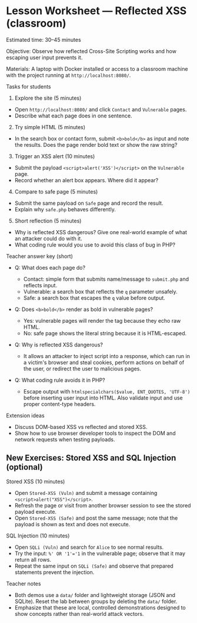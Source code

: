 # Lesson Worksheet — Reflected XSS (classroom)

Estimated time: 30–45 minutes

Objective: Observe how reflected Cross-Site Scripting works and how escaping
user input prevents it.

Materials: A laptop with Docker installed or access to a classroom machine with
the project running at `http://localhost:8080/`.

Tasks for students

1) Explore the site (5 minutes)
- Open `http://localhost:8080/` and click `Contact` and `Vulnerable` pages.
- Describe what each page does in one sentence.

2) Try simple HTML (5 minutes)
- In the search box or contact form, submit `<b>bold</b>` as input and note
  the results. Does the page render bold text or show the raw string?

3) Trigger an XSS alert (10 minutes)
- Submit the payload `<script>alert('XSS')</script>` on the `Vulnerable` page.
- Record whether an alert box appears. Where did it appear?

4) Compare to safe page (5 minutes)
- Submit the same payload on `Safe` page and record the result.
- Explain why `safe.php` behaves differently.

5) Short reflection (5 minutes)
- Why is reflected XSS dangerous? Give one real-world example of what an
  attacker could do with it.
- What coding rule would you use to avoid this class of bug in PHP?

Teacher answer key (short)

- Q: What does each page do?
  - Contact: simple form that submits name/message to `submit.php` and reflects input.
  - Vulnerable: a search box that reflects the `q` parameter unsafely.
  - Safe: a search box that escapes the `q` value before output.

- Q: Does `<b>bold</b>` render as bold in vulnerable pages?
  - Yes: vulnerable pages will render the tag because they echo raw HTML.
  - No: safe page shows the literal string because it is HTML-escaped.

- Q: Why is reflected XSS dangerous?
  - It allows an attacker to inject script into a response, which can run in a
    victim's browser and steal cookies, perform actions on behalf of the user,
    or redirect the user to malicious pages.

- Q: What coding rule avoids it in PHP?
  - Escape output with `htmlspecialchars($value, ENT_QUOTES, 'UTF-8')` before
    inserting user input into HTML. Also validate input and use proper
    content-type headers.

Extension ideas
- Discuss DOM-based XSS vs reflected and stored XSS.
- Show how to use browser developer tools to inspect the DOM and network
  requests when testing payloads.

## New Exercises: Stored XSS and SQL Injection (optional)

Stored XSS (10 minutes)
- Open `Stored-XSS (Vuln)` and submit a message containing `<script>alert("XSS")</script>`.
- Refresh the page or visit from another browser session to see the stored payload execute.
- Open `Stored-XSS (Safe)` and post the same message; note that the payload is shown as text and does not execute.

SQL Injection (10 minutes)
- Open `SQLi (Vuln)` and search for `Alice` to see normal results.
- Try the input: `%' OR '1'='1` in the vulnerable page; observe that it may return all rows.
- Repeat the same input on `SQLi (Safe)` and observe that prepared statements prevent the injection.

Teacher notes
- Both demos use a `data/` folder and lightweight storage (JSON and SQLite). Reset the lab between groups by deleting the `data/` folder.
- Emphasize that these are local, controlled demonstrations designed to show concepts rather than real-world attack vectors.
